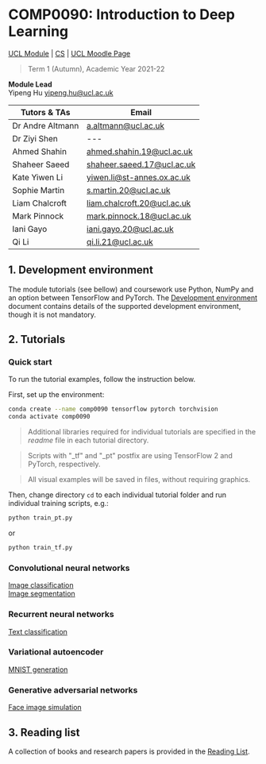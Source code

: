 # COMP0090: Introduction to Deep Learning
[UCL Module](https://www.ucl.ac.uk/module-catalogue/modules/introduction-to-deep-learning/COMP0090) | [CS](https://www.ucl.ac.uk/computer-science/) | [UCL Moodle Page](https://moodle.ucl.ac.uk/course/view.php?id=1444)
>Term 1 (Autumn), Academic Year 2021-22 


**Module Lead**  
Yipeng Hu <yipeng.hu@ucl.ac.uk>

  
|Tutors & TAs     | Email                       |
|-----------------|-----------------------------|  
|Dr Andre Altmann | a.altmann@ucl.ac.uk         |  
|Dr Ziyi Shen     | ---                         |  
|Ahmed Shahin     | ahmed.shahin.19@ucl.ac.uk   |  
|Shaheer Saeed    | shaheer.saeed.17@ucl.ac.uk  |  
|Kate Yiwen Li    | yiwen.li@st-annes.ox.ac.uk  |  
|Sophie Martin    | s.martin.20@ucl.ac.uk       |  
|Liam Chalcroft   | liam.chalcroft.20@ucl.ac.uk |  
|Mark Pinnock     | mark.pinnock.18@ucl.ac.uk   |  
|Iani Gayo        | iani.gayo.20@ucl.ac.uk      |  
|Qi Li            | qi.li.21@ucl.ac.uk          |  

	
## 1. Development environment
The module tutorials (see bellow) and coursework use Python, NumPy and an option between TensorFlow and PyTorch. The [Development environment](docs/dev.md) document contains details of the supported development environment, though it is not mandatory.  


## 2. Tutorials
### Quick start
To run the tutorial examples, follow the instruction below.

First, set up the environment:
``` bash
conda create --name comp0090 tensorflow pytorch torchvision
conda activate comp0090
```
>Additional libraries required for individual tutorials are specified in the _readme_ file in each tutorial directory. 

>Scripts with "_tf" and "_pt" postfix are using TensorFlow 2 and PyTorch, respectively.

>All visual examples will be saved in files, without requiring graphics.

Then, change directory `cd` to each individual tutorial folder and run individual training scripts, e.g.:
``` bash
python train_pt.py   
```
or 
``` bash
python train_tf.py  
```

### Convolutional neural networks
[Image classification](tutorials/img_cls)  
[Image segmentation](tutorials/img_sgm)

### Recurrent neural networks
[Text classification](tutorials/txt_cls)

### Variational autoencoder
[MNIST generation](tutorials/mnist_vae)

### Generative adversarial networks
[Face image simulation](tutorials/face_gan)


## 3. Reading list
A collection of books and research papers is provided in the [Reading List](docs/reading.md).
